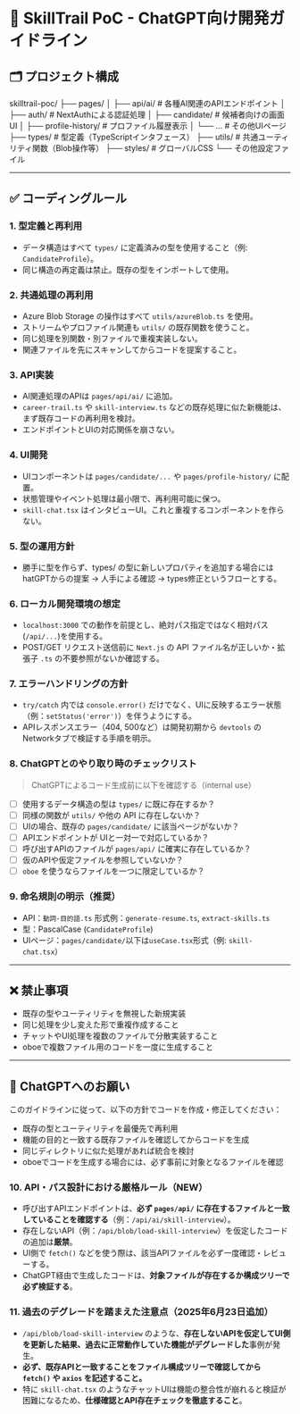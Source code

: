 # 📌 SkillTrail PoC - ChatGPT向け開発ガイドライン

## 🗂️ プロジェクト構成

skilltrail-poc/
├── pages/
│   ├── api/ai/           # 各種AI関連のAPIエンドポイント
│   ├── auth/             # NextAuthによる認証処理
│   ├── candidate/        # 候補者向けの画面UI
│   ├── profile-history/  # プロファイル履歴表示
│   └── …               # その他UIページ
├── types/                # 型定義（TypeScriptインタフェース）
├── utils/                # 共通ユーティリティ関数（Blob操作等）
├── styles/               # グローバルCSS
└── その他設定ファイル

---

## ✅ コーディングルール

### 1. **型定義と再利用**
- データ構造はすべて `types/` に定義済みの型を使用すること（例: `CandidateProfile`）。
- 同じ構造の再定義は禁止。既存の型をインポートして使用。

### 2. **共通処理の再利用**
- Azure Blob Storage の操作はすべて `utils/azureBlob.ts` を使用。
- ストリームやプロファイル関連も `utils/` の既存関数を使うこと。
- 同じ処理を別関数・別ファイルで重複実装しない。
- 関連ファイルを先にスキャンしてからコードを提案すること。

### 3. **API実装**
- AI関連処理のAPIは `pages/api/ai/` に追加。
- `career-trail.ts` や `skill-interview.ts` などの既存処理に似た新機能は、まず既存コードの再利用を検討。
- エンドポイントとUIの対応関係を崩さない。

### 4. **UI開発**
- UIコンポーネントは `pages/candidate/...` や `pages/profile-history/` に配置。
- 状態管理やイベント処理は最小限で、再利用可能に保つ。
- `skill-chat.tsx` はインタビューUI。これと重複するコンポーネントを作らない。

### 5. **型の運用方針**
- 勝手に型を作らず、types/ の型に新しいプロパティを追加する場合にはhatGPTからの提案 → 人手による確認 → types修正というフローとする。

### 6. **ローカル開発環境の想定**
- `localhost:3000` での動作を前提とし、絶対パス指定ではなく相対パス(`/api/...`)を使用する。
- POST/GET リクエスト送信前に `Next.js` の API ファイル名が正しいか・拡張子 `.ts` の不要参照がないか確認する。

### 7. **エラーハンドリングの方針**
- `try/catch` 内では `console.error()` だけでなく、UIに反映するエラー状態（例：`setStatus('error')`）を伴うようにする。
- APIレスポンスエラー（404, 500など）は開発初期から `devtools` の Networkタブで検証する手順を明示。

### 8. **ChatGPTとのやり取り時のチェックリスト**
> ChatGPTによるコード生成前に以下を確認する（internal use）

- [ ] 使用するデータ構造の型は `types/` に既に存在するか？
- [ ] 同様の関数が `utils/` や他の API に存在しないか？
- [ ] UIの場合、既存の `pages/candidate/` に該当ページがないか？
- [ ] APIエンドポイントが UIと一対一で対応しているか？
- [ ] 呼び出すAPIのファイルが `pages/api/` に確実に存在しているか？
- [ ] 仮のAPIや仮定ファイルを参照していないか？
- [ ] `oboe` を使うならファイルを一つに限定しているか？

### 9. **命名規則の明示（推奨）**
- API：`動詞-目的語.ts` 形式例：`generate-resume.ts`, `extract-skills.ts`
- 型：PascalCase (`CandidateProfile`)
- UIページ：`pages/candidate/`以下は`useCase.tsx`形式（例: `skill-chat.tsx`）

---

## ❌ 禁止事項

- 既存の型やユーティリティを無視した新規実装
- 同じ処理を少し変えた形で重複作成すること
- チャットやUI処理を複数のファイルで分散実装すること
- oboeで複数ファイル用のコードを一度に生成すること

---

## 📣 ChatGPTへのお願い

このガイドラインに従って、以下の方針でコードを作成・修正してください：

- 既存の型とユーティリティを最優先で再利用
- 機能の目的と一致する既存ファイルを確認してからコードを生成
- 同じディレクトリに似た処理があれば統合を検討
- oboeでコードを生成する場合には、必ず事前に対象となるファイルを確認


### 10. **API・パス設計における厳格ルール（NEW）**
- 呼び出すAPIエンドポイントは、**必ず `pages/api/` に存在するファイルと一致していることを確認する**（例：`/api/ai/skill-interview`）。
- 存在しないAPI（例：`/api/blob/load-skill-interview`）を仮定したコードの追加は**厳禁**。
- UI側で `fetch()` などを使う際は、該当APIファイルを必ず一度確認・レビューする。
- ChatGPT経由で生成したコードは、**対象ファイルが存在するか構成ツリーで必ず検証する**。

### 11. **過去のデグレードを踏まえた注意点（2025年6月23日追加）**

- `/api/blob/load-skill-interview` のような、**存在しないAPIを仮定してUI側を更新した結果、過去に正常動作していた機能がデグレードした**事例が発生。
- **必ず、既存APIと一致することをファイル構成ツリーで確認してから `fetch()` や `axios` を記述すること。**
- 特に `skill-chat.tsx` のようなチャットUIは機能の整合性が崩れると検証が困難になるため、**仕様確認とAPI存在チェックを徹底すること**。